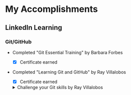 # __My Accomplishments__

## LinkedIn Learning
### Git/GitHub
- Completed "Git Essential Training" by Barbara Forbes
  - [x] Certificate earned
- Completed "Learning Git and GitHub" by Ray Villalobos
  - [x] Certificate earned
  <details>
    <summary>Challenge your Git skills by Ray Villalobos</summary>
    
  - Cloning specific history
  - Adding to a previous commit
  - Identifying changes
  - Managing multiple remotes
  - Cleaner logging
  - Using Git to hunt down bugs
  - Working on multiple branches
  - Creating a .zip of branch and specific files within that branch
  - Getting rid of quick fixes by combining commits
  - Marking commits with git tag
  - Removing untracked files
  - Renaming branches
  - Remove local, keep master
  - Picking specific commits
  - Creating a safety net for fixes
</details>









 
